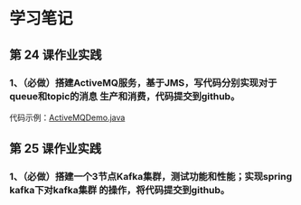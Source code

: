 # 学习笔记

## 第 24 课作业实践

### 1、（必做）搭建ActiveMQ服务，基于JMS，写代码分别实现对于queue和topic的消息 生产和消费，代码提交到github。

代码示例：[ActiveMQDemo.java](https://github.com/wkk1994/JAVA-000/blob/main/activemq-demo/src/main/java/com/wkk/learn/java/activemq/demo/ActiveMQDemo.java)

## 第 25 课作业实践

### 1、（必做）搭建一个3节点Kafka集群，测试功能和性能；实现spring kafka下对kafka集群 的操作，将代码提交到github。
